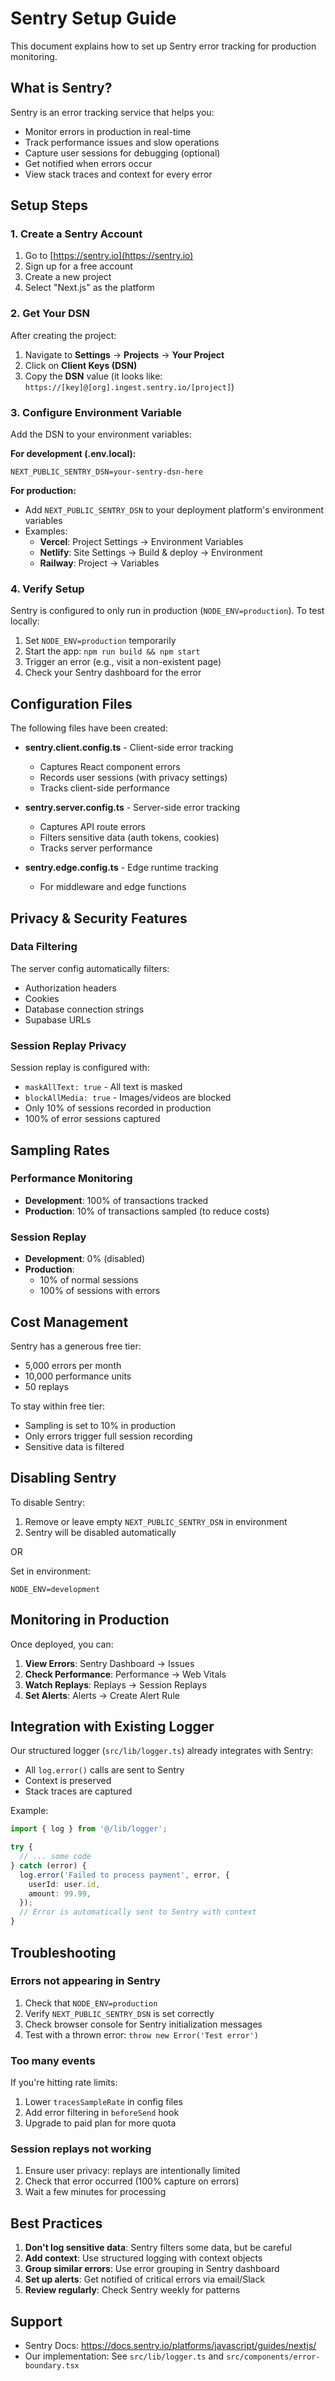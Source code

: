 # Sentry Setup Guide

This document explains how to set up Sentry error tracking for production monitoring.

## What is Sentry?

Sentry is an error tracking service that helps you:
- Monitor errors in production in real-time
- Track performance issues and slow operations
- Capture user sessions for debugging (optional)
- Get notified when errors occur
- View stack traces and context for every error

## Setup Steps

### 1. Create a Sentry Account

1. Go to [https://sentry.io](https://sentry.io)
2. Sign up for a free account
3. Create a new project
4. Select "Next.js" as the platform

### 2. Get Your DSN

After creating the project:
1. Navigate to **Settings** → **Projects** → **Your Project**
2. Click on **Client Keys (DSN)**
3. Copy the **DSN** value (it looks like: `https://[key]@[org].ingest.sentry.io/[project]`)

### 3. Configure Environment Variable

Add the DSN to your environment variables:

**For development (.env.local):**
```
NEXT_PUBLIC_SENTRY_DSN=your-sentry-dsn-here
```

**For production:**
- Add `NEXT_PUBLIC_SENTRY_DSN` to your deployment platform's environment variables
- Examples:
  - **Vercel**: Project Settings → Environment Variables
  - **Netlify**: Site Settings → Build & deploy → Environment
  - **Railway**: Project → Variables

### 4. Verify Setup

Sentry is configured to only run in production (`NODE_ENV=production`). To test locally:

1. Set `NODE_ENV=production` temporarily
2. Start the app: `npm run build && npm start`
3. Trigger an error (e.g., visit a non-existent page)
4. Check your Sentry dashboard for the error

## Configuration Files

The following files have been created:

- **sentry.client.config.ts** - Client-side error tracking
  - Captures React component errors
  - Records user sessions (with privacy settings)
  - Tracks client-side performance

- **sentry.server.config.ts** - Server-side error tracking
  - Captures API route errors
  - Filters sensitive data (auth tokens, cookies)
  - Tracks server performance

- **sentry.edge.config.ts** - Edge runtime tracking
  - For middleware and edge functions

## Privacy & Security Features

### Data Filtering

The server config automatically filters:
- Authorization headers
- Cookies
- Database connection strings
- Supabase URLs

### Session Replay Privacy

Session replay is configured with:
- `maskAllText: true` - All text is masked
- `blockAllMedia: true` - Images/videos are blocked
- Only 10% of sessions recorded in production
- 100% of error sessions captured

## Sampling Rates

### Performance Monitoring
- **Development**: 100% of transactions tracked
- **Production**: 10% of transactions sampled (to reduce costs)

### Session Replay
- **Development**: 0% (disabled)
- **Production**:
  - 10% of normal sessions
  - 100% of sessions with errors

## Cost Management

Sentry has a generous free tier:
- 5,000 errors per month
- 10,000 performance units
- 50 replays

To stay within free tier:
- Sampling is set to 10% in production
- Only errors trigger full session recording
- Sensitive data is filtered

## Disabling Sentry

To disable Sentry:
1. Remove or leave empty `NEXT_PUBLIC_SENTRY_DSN` in environment
2. Sentry will be disabled automatically

OR

Set in environment:
```
NODE_ENV=development
```

## Monitoring in Production

Once deployed, you can:

1. **View Errors**: Sentry Dashboard → Issues
2. **Check Performance**: Performance → Web Vitals
3. **Watch Replays**: Replays → Session Replays
4. **Set Alerts**: Alerts → Create Alert Rule

## Integration with Existing Logger

Our structured logger (`src/lib/logger.ts`) already integrates with Sentry:
- All `log.error()` calls are sent to Sentry
- Context is preserved
- Stack traces are captured

Example:
```typescript
import { log } from '@/lib/logger';

try {
  // ... some code
} catch (error) {
  log.error('Failed to process payment', error, {
    userId: user.id,
    amount: 99.99,
  });
  // Error is automatically sent to Sentry with context
}
```

## Troubleshooting

### Errors not appearing in Sentry

1. Check that `NODE_ENV=production`
2. Verify `NEXT_PUBLIC_SENTRY_DSN` is set correctly
3. Check browser console for Sentry initialization messages
4. Test with a thrown error: `throw new Error('Test error')`

### Too many events

If you're hitting rate limits:
1. Lower `tracesSampleRate` in config files
2. Add error filtering in `beforeSend` hook
3. Upgrade to paid plan for more quota

### Session replays not working

1. Ensure user privacy: replays are intentionally limited
2. Check that error occurred (100% capture on errors)
3. Wait a few minutes for processing

## Best Practices

1. **Don't log sensitive data**: Sentry filters some data, but be careful
2. **Add context**: Use structured logging with context objects
3. **Group similar errors**: Use error grouping in Sentry dashboard
4. **Set up alerts**: Get notified of critical errors via email/Slack
5. **Review regularly**: Check Sentry weekly for patterns

## Support

- Sentry Docs: https://docs.sentry.io/platforms/javascript/guides/nextjs/
- Our implementation: See `src/lib/logger.ts` and `src/components/error-boundary.tsx`

